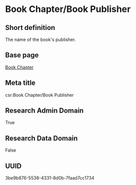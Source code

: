 # Book Chapter/Book Publisher
## Short definition
The name of the book's publisher.
## Base page
[Book Chapter](https://github.com/EuroCRIS/CASRAI-Dictionairies/blob/main/Objects/Book%20Chapter.md)
## Meta title
csr:Book Chapter/Book Publisher
## Research Admin Domain
True
## Research Data Domain
False
## UUID
3be9b876-5538-4331-8d0b-7faad7cc1734
